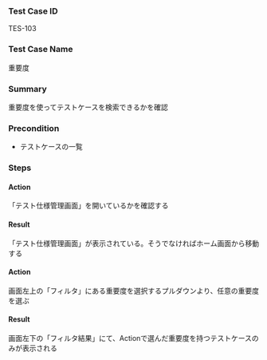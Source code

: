 ### Test Case ID
TES-103

### Test Case Name
重要度

### Summary
重要度を使ってテストケースを検索できるかを確認

### Precondition
* テストケースの一覧

### Steps

#### Action
「テスト仕様管理画面」を開いているかを確認する
#### Result
「テスト仕様管理画面」が表示されている。そうでなければホーム画面から移動する

#### Action
画面左上の「フィルタ」にある重要度を選択するプルダウンより、任意の重要度を選ぶ
#### Result
画面左下の「フィルタ結果」にて、Actionで選んだ重要度を持つテストケースのみが表示される
